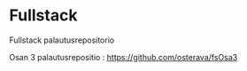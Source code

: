 # Fullstack
Fullstack palautusrepositorio

Osan 3 palautusrepositio : https://github.com/osterava/fsOsa3
